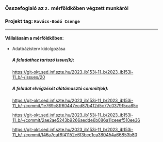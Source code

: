 ### Összefoglaló az `2.` mérföldkőben végzett munkáról

### Projekt tag: `Kovács-Bodó Csenge`

___

#### Vállalásaim a mérföldkőben:

- Adatbázisterv kidolgozása

  ##### A feladathoz tartozó issue(k):

    https://git-okt.sed.inf.szte.hu/2023_ib153i-11_b/2023_ib153i-11_b/-/issues/20

  ##### A feladat elvégzését alátámasztó commit(ok):
  
    https://git-okt.sed.inf.szte.hu/2023_ib153i-11_b/2023_ib153i-11_b/-/commit/1e769c8ff60447ecd87b412d5c77c0379f5ca85c
    
    https://git-okt.sed.inf.szte.hu/2023_ib153i-11_b/2023_ib153i-11_b/-/commit/2ae2ae5243b9266aedde6b086a11ceeef510ee36

    https://git-okt.sed.inf.szte.hu/2023_ib153i-11_b/2023_ib153i-11_b/-/commit/f46a7eaf6f41152e6f3bce1ea380454a66853b80





